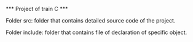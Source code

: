 *** Project of train C ***

Folder src: folder that contains detailed source code of the project.

Folder include: folder that contains file of declaration of specific object.
